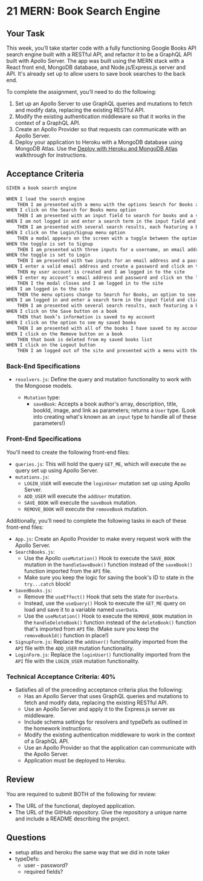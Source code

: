 # 21 MERN: Book Search Engine
## Your Task
This week, you’ll take starter code with a fully functioning Google Books API search engine built with a RESTful API, and refactor it to be a GraphQL API built with Apollo Server. The app was built using the MERN stack with a React front end, MongoDB database, and Node.js/Express.js server and API. It's already set up to allow users to save book searches to the back end. 

To complete the assignment, you’ll need to do the following:
1. Set up an Apollo Server to use GraphQL queries and mutations to fetch and modify data, replacing the existing RESTful API.
2. Modify the existing authentication middleware so that it works in the context of a GraphQL API.
3. Create an Apollo Provider so that requests can communicate with an Apollo Server.
4. Deploy your application to Heroku with a MongoDB database using MongoDB Atlas. Use the [Deploy with Heroku and MongoDB Atlas](https://coding-boot-camp.github.io/full-stack/mongodb/deploy-with-heroku-and-mongodb-atlas) walkthrough for instructions.

## Acceptance Criteria
```md
GIVEN a book search engine

WHEN I load the search engine
	THEN I am presented with a menu with the options Search for Books and Login/Signup and an input field to search for books and a submit button
WHEN I click on the Search for Books menu option
	THEN I am presented with an input field to search for books and a submit button
WHEN I am not logged in and enter a search term in the input field and click the submit button
	THEN I am presented with several search results, each featuring a book’s title, author, description, image, and a link to that book on the Google Books site
WHEN I click on the Login/Signup menu option
	THEN a modal appears on the screen with a toggle between the option to log in or sign up
WHEN the toggle is set to Signup
	THEN I am presented with three inputs for a username, an email address, and a password, and a signup button
WHEN the toggle is set to Login
	THEN I am presented with two inputs for an email address and a password and login button
WHEN I enter a valid email address and create a password and click on the signup button
	THEN my user account is created and I am logged in to the site
WHEN I enter my account’s email address and password and click on the login button
	THEN I the modal closes and I am logged in to the site
WHEN I am logged in to the site
	THEN the menu options change to Search for Books, an option to see my saved books, and Logout
WHEN I am logged in and enter a search term in the input field and click the submit button
	THEN I am presented with several search results, each featuring a book’s title, author, description, image, and a link to that book on the Google Books site and a button to save a book to my account
WHEN I click on the Save button on a book
	THEN that book’s information is saved to my account
WHEN I click on the option to see my saved books
	THEN I am presented with all of the books I have saved to my account, each featuring the book’s title, author, description, image, and a link to that book on the Google Books site and a button to remove a book from my account
WHEN I click on the Remove button on a book
	THEN that book is deleted from my saved books list
WHEN I click on the Logout button
	THEN I am logged out of the site and presented with a menu with the options Search for Books and Login/Signup and an input field to search for books and a submit button  
```

### Back-End Specifications
* `resolvers.js`: Define the query and mutation functionality to work with the Mongoose models.

	* `Mutation` type:
		* `saveBook`: Accepts a book author's array, description, title, bookId, image, and link as parameters; returns a `User` type. (Look into creating what's known as an `input` type to handle all of these parameters!)


### Front-End Specifications
You'll need to create the following front-end files:
* `queries.js`: This will hold the query `GET_ME`, which will execute the `me` query set up using Apollo Server.
* `mutations.js`:
	* `LOGIN_USER` will execute the `loginUser` mutation set up using Apollo Server.
	* `ADD_USER` will execute the `addUser` mutation.
	* `SAVE_BOOK` will execute the `saveBook` mutation.
	* `REMOVE_BOOK` will execute the `removeBook` mutation.

Additionally, you’ll need to complete the following tasks in each of these front-end files:
* `App.js`: Create an Apollo Provider to make every request work with the Apollo Server.
* `SearchBooks.js`:
	* Use the Apollo `useMutation()` Hook to execute the `SAVE_BOOK` mutation in the `handleSaveBook()` function instead of the `saveBook()` function imported from the `API` file.
	* Make sure you keep the logic for saving the book's ID to state in the `try...catch` block! 
* `SavedBooks.js`:
	* Remove the `useEffect()` Hook that sets the state for `UserData`.
	* Instead, use the `useQuery()` Hook to execute the `GET_ME` query on load and save it to a variable named `userData`.
	* Use the `useMutation()` Hook to execute the `REMOVE_BOOK` mutation in the `handleDeleteBook()` function instead of the `deleteBook()` function that's imported from `API` file. (Make sure you keep the `removeBookId()` function in place!)
* `SignupForm.js`: Replace the `addUser()` functionality imported from the `API` file with the `ADD_USER` mutation functionality.
* `LoginForm.js`: Replace the `loginUser()` functionality imported from the `API` file with the `LOGIN_USER` mutation functionality.

### Technical Acceptance Criteria: 40%
* Satisfies all of the preceding acceptance criteria plus the following:
	* Has an Apollo Server that uses GraphQL queries and mutations to fetch and modify data, replacing the existing RESTful API.
	* Use an Apollo Server and apply it to the Express.js server as middleware.
	* Include schema settings for resolvers and typeDefs as outlined in the homework instructions.
	* Modify the existing authentication middleware to work in the context of a GraphQL API.
	* Use an Apollo Provider so that the application can communicate with the Apollo Server.
	* Application must be deployed to Heroku.

## Review
You are required to submit BOTH of the following for review:
* The URL of the functional, deployed application.
* The URL of the GitHub repository. Give the repository a unique name and include a README describing the project.

## Questions
* setup atlas and heroku the same way that we did in note taker
* typeDefs: 
  * user - password?
  * required fields?